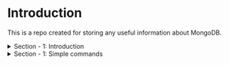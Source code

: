 # Introduction 
This is a repo created for storing any useful information about MongoDB.

<details>
<summary>Section - 1: Introduction</summary>

MongoDB Data structure:
![mongoDB](Section-1/intro-structure.jpg)
MongoDB data format (document-oriented storage format):
![data-format](Section-1/2-data-format.jpg)
BSON data-format and what is under the hood:
![BSON](Section-1/3-no-schema.jpg)
MongoDB Ecosystem:
![Ecosystem](Section-1/4-ecosystem.jpg)

To add mongo command to your command line:  
<b> win - environment variables - advanced tab - environment variables</b>  
Add here a path to your mongoDB.
![image how to do that](Section-1/5-cmd-configuration.jpg)

[useful link](https://dangphongvanthanh.wordpress.com/2017/06/12/add-mongos-bin-folder-to-the-path-environment-variable/)

BTW, to continue working with course you have to stop MongoDB service and start db manually
using "mongo" command from console. Without it "mongo" command will open mongo service instead of real db.

to stop service - open CMD as admin and "net stop Mongo"
Details:

<b>Last step:</b>  
* To make default data storage location: create "data" folder in C: drive and put folder "db" within.
* Otherwise: put command in cmd: <b>mongod --dbpath "D:\mongodb-data\db"</b>

<b>Pay attention:</b>
You have to leave your process running (cmd console should be opened) to work with mongoDB service.

* cmd - mongo

And now you are in the mongo shell where you can run your commands and queries.
</details>

<details>
<summary>Section - 1: Simple commands</summary>

* show dbs - will show existing dbs in selected repository (--dbpath "D:\mongodb-data\db")
* use Your_db_name - will switch to db with selected name. If db does not exist - it will create it automatically.
* db.products.insertOne({name: "A Book", price: 29.99}) - will create a table named products (it does not exist too) 
in db which we connected to and insert a document inside it.  
Pay attention on non-existing quotation mark in "keys" - you can use key naming without quotations, they will be added
under the hood.  

Here is a console output. InsertedId - generated uniqueId for this insert, acknowledged - verified that this data was inserted.
![console output](Section-1/7-console-output-after-insert.jpg)

* db.products.find() - retrieves you all data from collection (from table in SQL world).
* db.products.find().pretty() - show this data formatted.
![pretty](Section-1/8-find-pretty.jpg)
</details>
